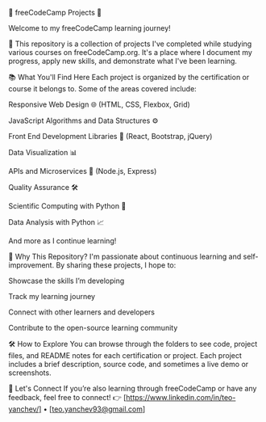 📘 freeCodeCamp Projects 📘

Welcome to my freeCodeCamp learning journey! 

🚀 This repository is a collection of projects I've completed while studying various courses on freeCodeCamp.org.
It's a place where I document my progress, apply new skills, and demonstrate what I've been learning.

📚 What You'll Find Here
Each project is organized by the certification or course it belongs to. Some of the areas covered include:

Responsive Web Design 🌐 (HTML, CSS, Flexbox, Grid)

JavaScript Algorithms and Data Structures ⚙️

Front End Development Libraries 🧩 (React, Bootstrap, jQuery)

Data Visualization 📊

APIs and Microservices 🔌 (Node.js, Express)

Quality Assurance 🛠️

Scientific Computing with Python 🐍

Data Analysis with Python 📈

And more as I continue learning!

🎯 Why This Repository?
I'm passionate about continuous learning and self-improvement. By sharing these projects, I hope to:

Showcase the skills I’m developing

Track my learning journey

Connect with other learners and developers

Contribute to the open-source learning community

🛠️ How to Explore
You can browse through the folders to see code, project files, and README notes for each certification or project. Each project includes a brief description, source code, and sometimes a live demo or screenshots.

🙌 Let's Connect
If you’re also learning through freeCodeCamp or have any feedback, feel free to connect!
👉 [https://www.linkedin.com/in/teo-yanchev/] • [teo.yanchev93@gmail.com]
